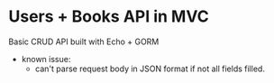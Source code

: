 # Users + Books API in MVC
Basic CRUD API built with Echo + GORM

* known issue: 
  - can't parse request body in JSON format if not all fields filled.